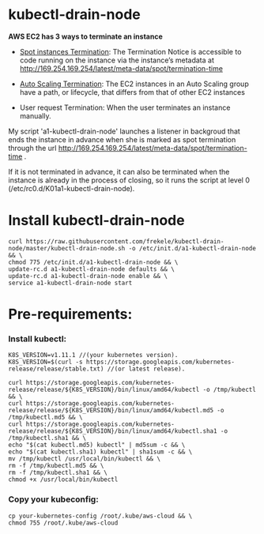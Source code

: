 # kubectl-drain-node

**AWS EC2 has 3 ways to terminate an instance**
 - [Spot instances Termination](https://aws.amazon.com/pt/blogs/aws/new-ec2-spot-instance-termination-notices/): The Termination Notice is accessible to code running on the instance via the instance’s metadata at http://169.254.169.254/latest/meta-data/spot/termination-time 

 - [Auto Scaling Termination](https://docs.aws.amazon.com/autoscaling/ec2/userguide/AutoScalingGroupLifecycle.html): The EC2 instances in an Auto Scaling group have a path, or lifecycle, that differs from that of other EC2 instances

- User request Termination: When the user terminates an instance manually.


My script 'a1-kubectl-drain-node' launches a listener in backgroud that ends the instance in advance when she is marked as spot termination through the url  http://169.254.169.254/latest/meta-data/spot/termination-time .

If it is not terminated in advance, it can also be terminated when the instance is already in the process of closing, so it runs the script at level 0 (/etc/rc0.d/K01a1-kubectl-drain-node).


# Install kubectl-drain-node
```
curl https://raw.githubusercontent.com/frekele/kubectl-drain-node/master/kubectl-drain-node.sh -o /etc/init.d/a1-kubectl-drain-node && \
chmod 775 /etc/init.d/a1-kubectl-drain-node && \
update-rc.d a1-kubectl-drain-node defaults && \
update-rc.d a1-kubectl-drain-node enable && \
service a1-kubectl-drain-node start
```


# Pre-requirements:

### Install kubectl:
```
K8S_VERSION=v1.11.1 //(your kubernetes version).
K8S_VERSION=$(curl -s https://storage.googleapis.com/kubernetes-release/release/stable.txt) //(or latest release).

curl https://storage.googleapis.com/kubernetes-release/release/${K8S_VERSION}/bin/linux/amd64/kubectl -o /tmp/kubectl && \
curl https://storage.googleapis.com/kubernetes-release/release/${K8S_VERSION}/bin/linux/amd64/kubectl.md5 -o /tmp/kubectl.md5 && \
curl https://storage.googleapis.com/kubernetes-release/release/${K8S_VERSION}/bin/linux/amd64/kubectl.sha1 -o /tmp/kubectl.sha1 && \
echo "$(cat kubectl.md5) kubectl" | md5sum -c && \
echo "$(cat kubectl.sha1) kubectl" | sha1sum -c && \
mv /tmp/kubectl /usr/local/bin/kubectl && \
rm -f /tmp/kubectl.md5 && \
rm -f /tmp/kubectl.sha1 && \
chmod +x /usr/local/bin/kubectl
```

### Copy your kubeconfig:
```
cp your-kubernetes-config /root/.kube/aws-cloud && \
chmod 755 /root/.kube/aws-cloud
```

